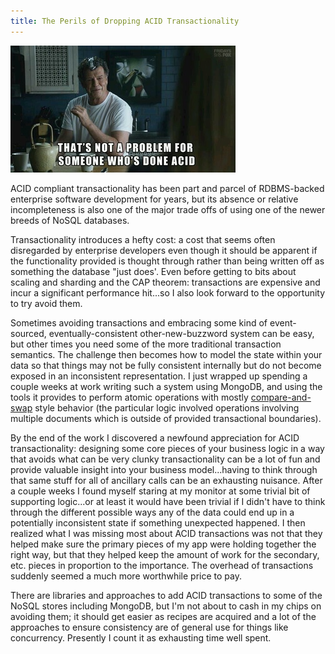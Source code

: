 ```yaml
---
title: The Perils of Dropping ACID Transactionality
---
```

<div class="post-img fl">
    <img src="/images/walter-bishop.jpg"
        title="Sometimes dropping helps, other times not so much"/>
</div>

ACID compliant transactionality has been part and parcel of
RDBMS-backed enterprise software development for years, but its absence or
relative incompleteness is also one of the major trade offs of using one of the
newer breeds of NoSQL databases.

Transactionality introduces a hefty cost: a cost that seems often
disregarded by enterprise developers even though it should be apparent
if the functionality provided is thought through rather than being
written off as something the database "just does'. Even before getting
to bits about scaling and sharding and the CAP theorem: transactions
are expensive and incur a significant performance hit...so I also look
forward to the opportunity to try avoid them.

<!--more-->

Sometimes avoiding transactions and embracing some kind of
event-sourced, eventually-consistent other-new-buzzword system can be
easy, but other times you need some of the more traditional
transaction semantics. The
challenge then becomes how to model the state within your data so that
things may not be fully consistent internally but
do not become exposed in an inconsistent representation. I
just wrapped up spending a couple weeks at work writing such a system using
MongoDB, and using the tools it provides to perform atomic operations
with mostly
[compare-and-swap](https://en.wikipedia.org/wiki/Compare-and-swap)
style behavior (the particular logic involved operations involving
multiple documents which is outside of provided transactional boundaries).

By the end of the work I discovered a newfound appreciation for
ACID transactionality: designing some core pieces of your business
logic in a way that avoids what can be very clunky transactionality
can be a lot of fun and provide valuable insight into your business
model...having to think through that same stuff for all of ancillary
calls can be an exhausting nuisance. After a couple weeks I found
myself staring at my monitor at some trivial bit of supporting
logic...or at least it would have been trivial if I didn't have to
think through the different possible ways any of the data could
end up in a potentially inconsistent state if something unexpected
happened. I then realized what I was missing most about ACID
transactions was not that they helped make sure the primary pieces of my
app were holding together the right way, but that they helped keep the
amount of work for the secondary, etc. pieces in proportion to the
importance. The overhead of transactions suddenly seemed a much more
worthwhile price to pay.

There are libraries and approaches to add ACID transactions to
some of the NoSQL stores including MongoDB, but
I'm not about to cash in my chips on avoiding them;
it should get easier as recipes are acquired and a lot
of the approaches to ensure consistency are of general use for things
like concurrency. Presently I count it as exhausting time well spent.
